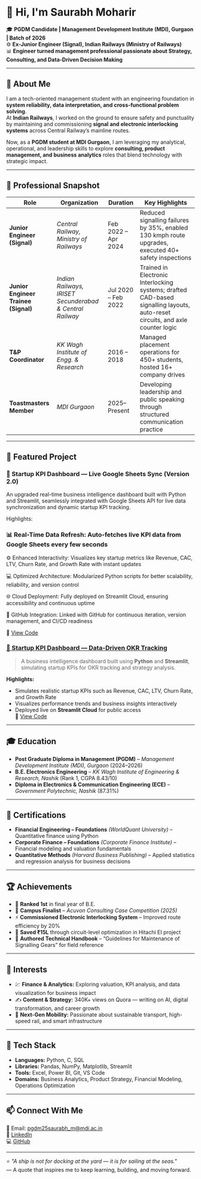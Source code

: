 # 👋 Hi, I'm Saurabh Moharir  

🎓 **PGDM Candidate | Management Development Institute (MDI), Gurgaon | Batch of 2026**  
⚙️ **Ex-Junior Engineer (Signal), Indian Railways (Ministry of Railways)**  
📊 **Engineer turned management professional passionate about Strategy, Consulting, and Data-Driven Decision Making**  

---

## 🚀 About Me  

I am a tech-oriented management student with an engineering foundation in **system reliability, data interpretation, and cross-functional problem solving**.  
At **Indian Railways**, I worked on the ground to ensure safety and punctuality by maintaining and commissioning **signal and electronic interlocking systems** across Central Railway’s mainline routes.  

Now, as a **PGDM student at MDI Gurgaon**, I am leveraging my analytical, operational, and leadership skills to explore **consulting, product management, and business analytics** roles that blend technology with strategic impact.  

---

## 💼 Professional Snapshot  

| Role | Organization | Duration | Key Highlights |
|------|---------------|-----------|----------------|
| **Junior Engineer (Signal)** | *Central Railway, Ministry of Railways* | Feb 2022 – Apr 2024 | Reduced signalling failures by 35%, enabled 130 kmph route upgrades, executed 40+ safety inspections |
| **Junior Engineer Trainee (Signal)** | *Indian Railways, IRISET Secunderabad & Central Railway* | Jul 2020 – Feb 2022 | Trained in Electronic Interlocking systems; drafted CAD-based signalling layouts, auto-reset circuits, and axle counter logic |
| **T&P Coordinator** | *KK Wagh Institute of Engg. & Research* | 2016 – 2018 | Managed placement operations for 450+ students, hosted 16+ company drives |
| **Toastmasters Member** | *MDI Gurgaon* | 2025–Present | Developing leadership and public speaking through structured communication practice |

---

## 🧩 Featured Project  
### 🚀 Startup KPI Dashboard — Live Google Sheets Sync (Version 2.0)

An upgraded real-time business intelligence dashboard built with Python and Streamlit, seamlessly integrated with Google Sheets API for live data synchronization and dynamic startup KPI tracking.

Highlights:

### 📊 Real-Time Data Refresh: Auto-fetches live KPI data from Google Sheets every few seconds

⚙️ Enhanced Interactivity: Visualizes key startup metrics like Revenue, CAC, LTV, Churn Rate, and Growth Rate with instant updates

💻 Optimized Architecture: Modularized Python scripts for better scalability, reliability, and version control

🌐 Cloud Deployment: Fully deployed on Streamlit Cloud, ensuring accessibility and continuous uptime

🔄 GitHub Integration: Linked with GitHub for continuous iteration, version management, and CI/CD readiness

🔗 [View Code](https://github.com/SAURABHMOHARIR/Startup-KPI-Dashboard-v2)

### [🚀 Startup KPI Dashboard — Data-Driven OKR Tracking](https://startup-kpi-dashboard-abknmtzhg4egb22yuqwrp5.streamlit.app)
> A business intelligence dashboard built using **Python** and **Streamlit**, simulating startup KPIs for OKR tracking and strategy analysis.

**Highlights:**
- Simulates realistic startup KPIs such as Revenue, CAC, LTV, Churn Rate, and Growth Rate  
- Visualizes performance trends and business insights interactively  
- Deployed live on **Streamlit Cloud** for public access  
🔗 [View Code](https://github.com/SAURABHMOHARIR/Startup-KPI-Dashboard)

---

## 🎓 Education  

- **Post Graduate Diploma in Management (PGDM)** – *Management Development Institute (MDI), Gurgaon* (2024–2026)  
- **B.E. Electronics Engineering** – *KK Wagh Institute of Engineering & Research, Nashik* (Rank 1, CGPA 8.43/10)  
- **Diploma in Electronics & Communication Engineering (ECE)** – *Government Polytechnic, Nashik* (87.31%)  

---

## 🧠 Certifications  

- **Financial Engineering – Foundations** *(WorldQuant University)* – Quantitative finance using Python  
- **Corporate Finance – Foundations** *(Corporate Finance Institute)* – Financial modeling and valuation fundamentals  
- **Quantitative Methods** *(Harvard Business Publishing)* – Applied statistics and regression analysis for business decisions  

---

## 🏆 Achievements  

- 🥇 **Ranked 1st** in final year of B.E.  
- 🧩 **Campus Finalist** – *Acuvon Consulting Case Competition (2025)*  
- ⚡ **Commissioned Electronic Interlocking System** – Improved route efficiency by 20%  
- 💸 **Saved ₹15L** through circuit-level optimization in Hitachi EI project  
- 📘 **Authored Technical Handbook** – “Guidelines for Maintenance of Signalling Gears” for field reference  

---

## 💬 Interests  

- 💹 **Finance & Analytics:** Exploring valuation, KPI analysis, and data visualization for business impact  
- ✍️ **Content & Strategy:** 340K+ views on Quora — writing on AI, digital transformation, and career growth  
- 🚄 **Next-Gen Mobility:** Passionate about sustainable transport, high-speed rail, and smart infrastructure  

---

## 🧰 Tech Stack  

- **Languages:** Python, C, SQL  
- **Libraries:** Pandas, NumPy, Matplotlib, Streamlit  
- **Tools:** Excel, Power BI, Git, VS Code  
- **Domains:** Business Analytics, Product Strategy, Financial Modeling, Operations Optimization  

---

## 📫 Connect With Me  

📧 Email: pgdm25saurabh_m@mdi.ac.in  
🔗 [LinkedIn](https://www.linkedin.com/in/saurabhmoharir)  
💻 [GitHub](https://github.com/SAURABHMOHARIR)  

---

⭐ *"A ship is not for docking at the yard — it is for sailing at the seas."*  
— A quote that inspires me to keep learning, building, and moving forward.
